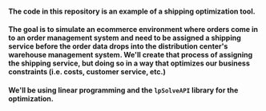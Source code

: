 
#### The code in this repository is an example of a shipping optimization tool. 

#### The goal is to simulate an ecommerce environment where orders come in to an order management system and need to be assigned a shipping service before the order data drops into the distribution center's warehouse management system. We'll create that process of assigning the shipping service, but doing so in a way that optimizes our business constraints (i.e. costs, customer service, etc.)

#### We'll be using linear programming and the `lpSolveAPI` library for the optimization.